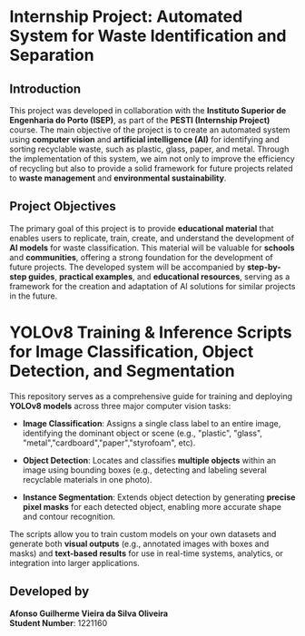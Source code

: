 
# Internship Project: Automated System for Waste Identification and Separation

## Introduction

This project was developed in collaboration with the **Instituto Superior de Engenharia do Porto (ISEP)**, as part of the **PESTI (Internship Project)** course. The main objective of the project is to create an automated system using **computer vision** and **artificial intelligence (AI)** for identifying and sorting recyclable waste, such as plastic, glass, paper, and metal. Through the implementation of this system, we aim not only to improve the efficiency of recycling but also to provide a solid framework for future projects related to **waste management** and **environmental sustainability**.

## Project Objectives

The primary goal of this project is to provide **educational material** that enables users to replicate, train, create, and understand the development of **AI models** for waste classification. This material will be valuable for **schools** and **communities**, offering a strong foundation for the development of future projects. The developed system will be accompanied by **step-by-step guides**, **practical examples**, and **educational resources**, serving as a framework for the creation and adaptation of AI solutions for similar projects in the future.

# YOLOv8 Training & Inference Scripts for Image Classification, Object Detection, and Segmentation

This repository serves as a comprehensive guide for training and deploying **YOLOv8 models** across three major computer vision tasks:

- **Image Classification**: Assigns a single class label to an entire image, identifying the dominant object or scene (e.g., "plastic", "glass", "metal","cardboard","paper","styrofoam", etc).
  
- **Object Detection**: Locates and classifies **multiple objects** within an image using bounding boxes (e.g., detecting and labeling several recyclable materials in one photo).
  
- **Instance Segmentation**: Extends object detection by generating **precise pixel masks** for each detected object, enabling more accurate shape and contour recognition.

The scripts allow you to train custom models on your own datasets and generate both **visual outputs** (e.g., annotated images with boxes and masks) and **text-based results**  for use in real-time systems, analytics, or integration into larger applications.

## Developed by

**Afonso Guilherme Vieira da Silva Oliveira**  
**Student Number**: 1221160

